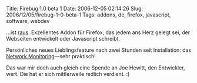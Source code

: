 Title: Firebug 1.0 beta 1
Date: 2006-12-05 02:14:26
Slug: 2006/12/05/firebug-1-0-beta-1
Tags: addons, de, firefox, javascript, software, webdev


…ist [raus][1]. Exzellentes Addon für Firefox, das jedem ans Herz gelegt sei,
der Webseiten entwickelt oder Javascript schreibt.

Persönliches neues Lieblingsfeature nach zwei Stunden seit Installation: das
[Network Monitoring][2]—sehr praktisch!

Das war mir doch auch gleich eine Spende an Joe Hewitt, den Entwickler, wert.
Die hat er sich mittlerweile redlich verdient. :)

   [1]: http://www.getfirebug.com/blog/?p=7
   [2]: http://www.getfirebug.com/net.html
